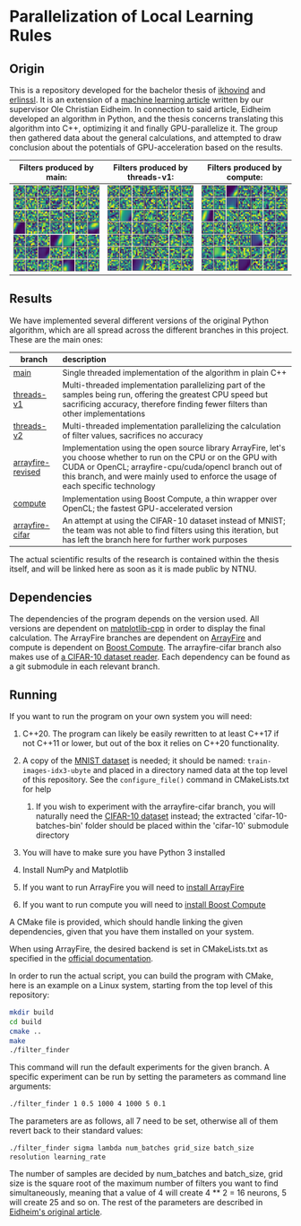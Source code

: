 # Parallelization of Local Learning Rules 

## Origin

This is a repository developed for the bachelor thesis of [ikhovind](https:://github.com/ikhovind) and [erlinssl](https://github.com/erlinssl). It is an extension of a [machine learning article](https://arxiv.org/abs/2205.00920) written by our supervisor Ole Christian Eidheim. In connection to said article, Eidheim developed an algorithm in Python, and the thesis concerns translating this algorithm into C++, optimizing it and finally GPU-parallelize it. The group then gathered data about the general calculations, and attempted to draw conclusion about the potentials of GPU-acceleration based on the results.

| Filters produced by main: | Filters produced by threads-v1:                 | Filters produced by compute:                      |
| ------------------------- | ----------------------------------------------- | ------------------------------------------------- |
| ![image](./img/main.png)  | ![Filters produced by threads-v1](./img/v1.png) | ![Filters produced by compute](./img/compute.png) |

## Results

We have implemented several different versions of the original Python algorithm, which are all spread across the different branches in this project. These are the main ones:

| branch                                                       | description                                                  |
| ------------------------------------------------------------ | :----------------------------------------------------------- |
| [main](https://github.com/ikhovind/GPU-Accelerated-Local-Learning-Rule/tree/main) | Single threaded implementation of the algorithm in plain C++ |
| [threads-v1](https://github.com/ikhovind/GPU-Accelerated-Local-Learning-Rule/tree/threads-v1) | Multi-threaded implementation parallelizing part of the samples being run, offering the greatest CPU speed but sacrificing accuracy, therefore finding fewer filters than other implementations |
| [threads-v2](https://github.com/ikhovind/GPU-Accelerated-Local-Learning-Rule/tree/threads-v2) | Multi-threaded implementation parallelizing the calculation of filter values, sacrifices no accuracy |
| [arrayfire-revised](https://github.com/ikhovind/GPU-Accelerated-Local-Learning-Rule/tree/arrayfire-revised) | Implementation using the open source library ArrayFire, let's you choose whether to run on the CPU or on the GPU with CUDA or OpenCL; arrayfire-cpu/cuda/opencl branch out of this branch, and were mainly used to enforce the usage of each specific technology |
| [compute](https://github.com/ikhovind/GPU-Accelerated-Local-Learning-Rule/tree/compute) | Implementation using Boost Compute, a thin wrapper over OpenCL; the  fastest GPU-accelerated version |
| [arrayfire-cifar](https://github.com/ikhovind/GPU-Accelerated-Local-Learning-Rule/tree/arrayfire-cifar) | An attempt at using the CIFAR-10 dataset instead of MNIST; the team was not able to find filters using this iteration, but has left the branch here for further work purposes |

The actual scientific results of the research is contained within the thesis itself, and will be linked here as soon as it is made public by NTNU.

## Dependencies

The dependencies of the program depends on the version used. All versions are dependent on [matplotlib-cpp](https://github.com/lava/matplotlib-cpp) in order to display the final calculation. The ArrayFire branches are dependent on [ArrayFire](https://github.com/arrayfire/arrayfire) and compute is dependent on [Boost Compute](https://github.com/boostorg/compute). The arrayfire-cifar branch also makes use of [a CIFAR-10 dataset reader](https://github.com/wichtounet/cifar-10). Each dependency can be found as a git submodule in each relevant branch. 



## Running

If you want to run the program on your own system you will need:

1. C++20. The program can likely be easily rewritten to at least C++17 if not C++11 or lower, but out of the box it relies on C++20 functionality.  

2. A copy of the [MNIST dataset](http://yann.lecun.com/exdb/mnist/) is needed; it should be named: `train-images-idx3-ubyte` and placed in a directory named data at the top level of this repository. See the `configure_file()` command in CMakeLists.txt for help
    1. If you wish to experiment with the arrayfire-cifar branch, you will naturally need the [CIFAR-10 dataset](https://www.cs.toronto.edu/~kriz/cifar.html) instead; the extracted 'cifar-10-batches-bin' folder should be placed within the 'cifar-10' submodule directory
3. You will have to make sure you have Python 3 installed
4. Install NumPy and Matplotlib
5. If you want to run ArrayFire you will need to [install ArrayFire](https://arrayfire.org/docs/installing.htm)
6. If you want to run compute you will need to [install Boost Compute](http://boostorg.github.io/compute/boost_compute/getting_started.html)

A CMake file is provided, which should handle linking the given dependencies, given that you have them installed on your system. 

When using ArrayFire, the desired backend is set in CMakeLists.txt as specified in the [official documentation](https://arrayfire.org/docs/using_on_linux.htm).


In order to run the actual script, you can build the program with CMake, here is an example on a Linux system, starting from the top level of this repository:

```bash
mkdir build
cd build
cmake ..
make
./filter_finder
```

This command will run the default experiments for the given branch. A specific experiment can be run by setting the parameters as command line arguments:

```bash
./filter_finder 1 0.5 1000 4 1000 5 0.1
```

The parameters are as follows, all 7 need to be set, otherwise all of them revert back to their standard values:

```
./filter_finder sigma lambda num_batches grid_size batch_size resolution learning_rate
```

The number of samples are decided by num_batches and batch_size, grid size is the square root of the maximum number of filters you want to find simultaneously, meaning that a value of 4 will create 4 ** 2 = 16 neurons, 5 will create 25 and so on. The rest of the parameters are described in [Eidheim's original article](https://arxiv.org/abs/2205.00920).
